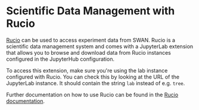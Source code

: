 # Scientific Data Management with Rucio

[Rucio](https://rucio.cern.ch/) can be used to access experiment data from SWAN. Rucio is a scientific data management system and comes with a JupyterLab extension that allows you to browse and download data from Rucio instances configured in the JupyterHub configuration.

To access this extension, make sure you're using the lab instance configured with Rucio. You can check this by looking at the URL of the JupyterLab instance. It should contain the string `lab` instead of e.g. `tree`.

Further documentation on how to use Rucio can be found in the [Rucio documentation](https://rucio.cern.ch/documentation/).
